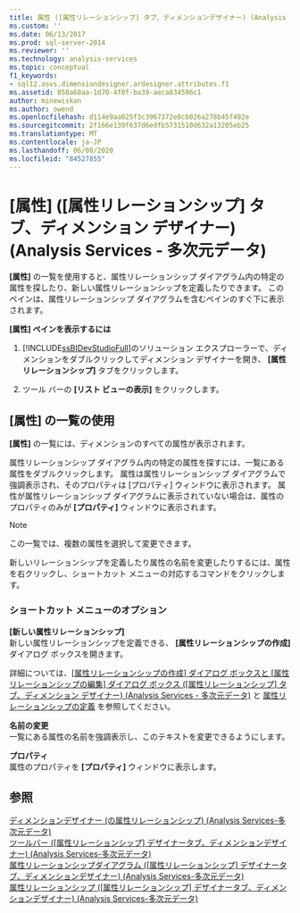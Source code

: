 ```yaml
---
title: 属性 ([属性リレーションシップ] タブ、ディメンションデザイナー) (Analysis Services 多次元データ) |Microsoft Docs
ms.custom: ''
ms.date: 06/13/2017
ms.prod: sql-server-2014
ms.reviewer: ''
ms.technology: analysis-services
ms.topic: conceptual
f1_keywords:
- sql12.asvs.dimensiondesigner.ardesigner.attributes.f1
ms.assetid: 850a68aa-1d70-4f0f-ba39-aeca834596c1
author: minewiskan
ms.author: owend
ms.openlocfilehash: d114e9aa025f3c3967372e8cb026a278b45f492e
ms.sourcegitcommit: 2f166e139f637d6edfb5731510d632a13205eb25
ms.translationtype: MT
ms.contentlocale: ja-JP
ms.lasthandoff: 06/08/2020
ms.locfileid: "84527855"
---
```

# <a name="attributes-attribute-relationship-designer-tab-dimension-designer-analysis-services---multidimensional-data"></a>[属性] ([属性リレーションシップ] タブ、ディメンション デザイナー) (Analysis Services - 多次元データ)
  **[属性]** の一覧を使用すると、属性リレーションシップ ダイアグラム内の特定の属性を探したり、新しい属性リレーションシップを定義したりできます。 このペインは、属性リレーションシップ ダイアグラムを含むペインのすぐ下に表示されます。  
  
 **[属性] ペインを表示するには**  
  
1.  [!INCLUDE[ssBIDevStudioFull](../includes/ssbidevstudiofull-md.md)]のソリューション エクスプローラーで、ディメンションをダブルクリックしてディメンション デザイナーを開き、 **[属性リレーションシップ]** タブをクリックします。  
  
2.  ツール バーの **[リスト ビューの表示]** をクリックします。  
  
## <a name="using-the-attributes-list"></a>[属性] の一覧の使用  
 **[属性]** の一覧には、ディメンションのすべての属性が表示されます。  
  
 属性リレーションシップ ダイアグラム内の特定の属性を探すには、一覧にある属性をダブルクリックします。 属性は属性リレーションシップ ダイアグラムで強調表示され、そのプロパティは [プロパティ] ウィンドウに表示されます。 属性が属性リレーションシップ ダイアグラムに表示されていない場合は、属性のプロパティのみが **[プロパティ]** ウィンドウに表示されます。  
  
> [!NOTE]  
>  この一覧では、複数の属性を選択して変更できます。  
  
 新しいリレーションシップを定義したり属性の名前を変更したりするには、属性を右クリックし、ショートカット メニューの対応するコマンドをクリックします。  
  
### <a name="shortcut-menu-options"></a>ショートカット メニューのオプション  
 **[新しい属性リレーションシップ]**  
 新しい属性リレーションシップを定義できる、 **[属性リレーションシップの作成]** ダイアログ ボックスを開きます。  
  
 詳細については、[[属性リレーションシップの作成] ダイアログ ボックスと [属性リレーションシップの編集] ダイアログ ボックス &#40;[属性リレーションシップ] タブ、ディメンション デザイナー&#41; &#40;Analysis Services - 多次元データ&#41;](create-edit-attribute-relationships-dialog-boxes-analysis-services-multidimensional-data.md) と [属性リレーションシップの定義](multidimensional-models/attribute-relationships-define.md) を参照してください。  
  
 **名前の変更**  
 一覧にある属性の名前を強調表示し、このテキストを変更できるようにします。  
  
 **プロパティ**  
 属性のプロパティを **[プロパティ]** ウィンドウに表示します。  
  
## <a name="see-also"></a>参照  
 [ディメンションデザイナー &#40;の属性リレーションシップ&#41; &#40;Analysis Services-多次元データ&#41;](attribute-relationships-dimension-designer-analysis-services-multidimensional-data.md)   
 [ツールバー &#40;[属性リレーションシップ] デザイナータブ、ディメンションデザイナー&#41; &#40;Analysis Services-多次元データ&#41;](toolbar-attribute-relationship-dimension-designer-analysis-services-multidimensional-data.md)   
 [属性リレーションシップダイアグラム &#40;[属性リレーションシップ] デザイナータブ、ディメンションデザイナー&#41; &#40;Analysis Services-多次元データ&#41;](attribute-relationship-diagram-analysis-services-multidimensional-data.md)   
 [属性リレーションシップ &#40;[属性リレーションシップ] デザイナータブ、ディメンションデザイナー&#41; &#40;Analysis Services-多次元データ&#41;](attribute-relationships-designer-tab-dimension-designer-analysis-services-multidimensional-data.md)  
  
  
